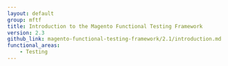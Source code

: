 ```yaml
---
layout: default
group: mftf
title: Introduction to the Magento Functional Testing Framework
version: 2.3
github_link: magento-functional-testing-framework/2.1/introduction.md
functional_areas:
    - Testing
---
```

